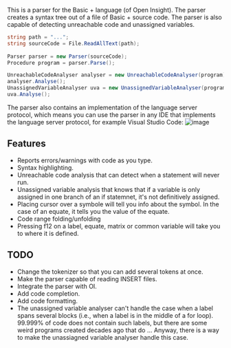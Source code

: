 This is a parser for the Basic + language (of Open Insight). The parser creates a syntax tree out of a file of Basic + source code. The parser is also capable of detecting unreachable code and unassigned variables.


``` csharp
string path = "...";
string sourceCode = File.ReadAllText(path);
     
Parser parser = new Parser(sourceCode);
Procedure program = parser.Parse();

UnreachableCodeAnalyser analyser = new UnreachableCodeAnalyser(program);
analyser.Analyse();
UnassignedVariableAnalyser uva = new UnassignedVariableAnalyser(program);
uva.Analyse();
```
The parser also contains an implementation of the language server protocol, which means you can use the parser in any IDE that implements the language server protocol, for example Visual Studio Code:
![image](https://user-images.githubusercontent.com/87922814/175839994-065ceeab-476c-4ef5-abf8-ed7ba597f07d.png)

Features
----------
* Reports errors/warnings with code as you type. 
* Syntax highlighting.
* Unreachable code analysis that can  detect when a statement will never run.
* Unassigned variable analysis that knows that if a variable is only assigned in one branch of an if statemnet, it's not definitively assigned.
* Placing cursor over a symbole will tell you info about the symbol. In the case of an equate, it tells you the value of the equate.
* Code range folding/unfolding
* Pressing f12 on a label, equate, matrix or common variable will take you to where it is defined.



TODO
-----
* Change the tokenizer so that you can add several tokens at once.
* Make the parser capable of reading INSERT files.
* Integrate the parser with OI.
* Add code completion.
* Add code formatting.
* The unassigned variable analyser can't handle the case when a label spans several blocks (i.e., when a label is in the middle of a for loop). 99.999% of code does not contain such labels, but there are some weird programs created decades ago that do ... Anyway, there is a way to make the unassiagned variable analyser handle this case.
